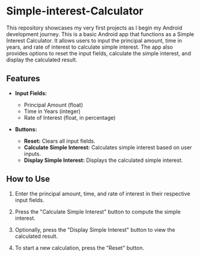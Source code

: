 # Simple-interest-Calculator
This repository showcases my very first projects as I begin my Android development journey.
This is a basic Android app that functions as a Simple Interest Calculator. It allows users to input the principal amount, time in years, and rate of interest to calculate simple interest. The app also provides options to reset the input fields, calculate the simple interest, and display the calculated result.

## Features

- **Input Fields:**
  - Principal Amount (float)
  - Time in Years (integer)
  - Rate of Interest (float, in percentage)

- **Buttons:**
  - **Reset:** Clears all input fields.
  - **Calculate Simple Interest:** Calculates simple interest based on user inputs.
  - **Display Simple Interest:** Displays the calculated simple interest.

## How to Use

1. Enter the principal amount, time, and rate of interest in their respective input fields.

2. Press the "Calculate Simple Interest" button to compute the simple interest.

3. Optionally, press the "Display Simple Interest" button to view the calculated result.

4. To start a new calculation, press the "Reset" button.
   

